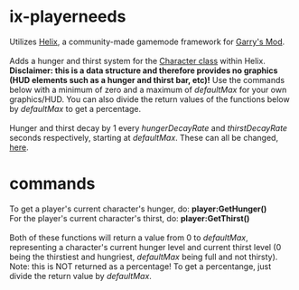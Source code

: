 # ix-playerneeds

Utilizes [Helix](https://gethelix.co/), a community-made gamemode framework for [Garry's Mod](https://store.steampowered.com/app/4000/Garrys_Mod/).
<br>
<br>
Adds a hunger and thirst system for the [Character class](https://docs.gethelix.co/classes/character/) within Helix. **Disclaimer: this is a data structure and therefore provides no graphics (HUD elements such as a hunger and thirst bar, etc)!** Use the commands below with a minimum of zero and a maximum of *defaultMax* for your own graphics/HUD. You can also divide the return values of the functions below by *defaultMax* to get a percentage.
<br>
<br>
Hunger and thirst decay by 1 every *hungerDecayRate* and *thirstDecayRate* seconds respectively, starting at *defaultMax*. These can all be changed, [here](https://github.com/OctraSource/ix-playerneeds/blob/main/playerneeds/sh_plugin.lua).
# commands
To get a player's current character's hunger, do: **player:GetHunger()**
<br>
For the player's current character's thirst, do: **player:GetThirst()**
<br>
<br>
Both of these functions will return a value from 0 to *defaultMax*, representing a character's current hunger level and current thirst level (0 being the thirstiest and hungriest, *defaultMax* being full and not thirsty). 
<br>
Note: this is NOT returned as a percentage! To get a percentange, just divide the return value by *defaultMax*.
